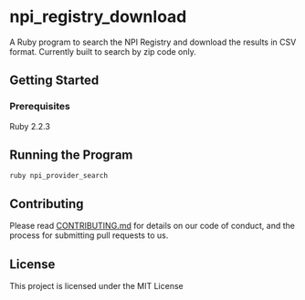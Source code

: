 # npi_registry_download
A Ruby program to search the NPI Registry and download the results in CSV format. Currently built to search by zip code only.

## Getting Started



### Prerequisites

Ruby 2.2.3

## Running the Program

```
ruby npi_provider_search
```

## Contributing

Please read [CONTRIBUTING.md](CONTRIBUTING.md) for details on our code of conduct, and the process for submitting pull requests to us.

## License

This project is licensed under the MIT License
